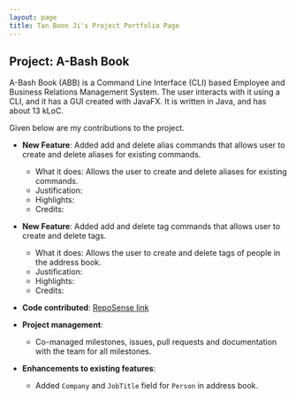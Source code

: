 ```yaml
---
layout: page
title: Tan Boon Ji's Project Portfolio Page
---
```


## Project: A-Bash Book

A-Bash Book (ABB) is a Command Line Interface (CLI) based Employee and Business Relations Management
System. The user interacts with it using a CLI, and it has a GUI created with JavaFX. It is written
in Java, and has about 13 kLoC.

Given below are my contributions to the project.

* **New Feature**: Added add and delete alias commands that allows user to create and delete aliases 
  for existing commands.
  * What it does: Allows the user to create and delete aliases for existing commands.
  * Justification: 
  * Highlights:
  * Credits:

* **New Feature**: Added add and delete tag commands that allows user to create and delete tags.
  * What it does: Allows the user to create and delete tags of people in the address book.
  * Justification:
  * Highlights:
  * Credits:
  
* **Code contributed**: [RepoSense link](https://nus-cs2103-ay2021s2.github.io/tp-dashboard/?search=tanboonji)

* **Project management**:
  * Co-managed milestones, issues, pull requests and documentation with the team for all milestones.

* **Enhancements to existing features**:
  * Added `Company` and `JobTitle` field for `Person` in address book.
